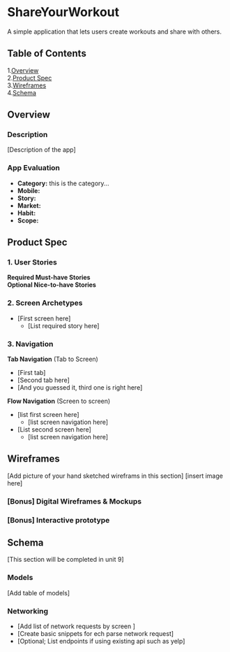 # ShareYourWorkout
A simple application that lets users create workouts and share with others.

## Table of Contents
1.[Overview](#Overview)  
2.[Product Spec](#Product-Spec)  
3.[Wireframes](#Wireframes)  
4.[Schema](#Schema)

## Overview
### Description
[Description of the app]

### App Evaluation
- **Category:** this is the category...
- **Mobile:**
- **Story:**
- **Market:**
- **Habit:**
- **Scope:**

## Product Spec

### 1. User Stories 
**Required Must-have Stories**  
**Optional Nice-to-have Stories**
### 2. Screen Archetypes
* [First screen here]
  * [List required story here]

### 3. Navigation
**Tab Navigation** (Tab to Screen)
* [First tab]
* [Second tab here]
* [And you guessed it, third one is right here]

**Flow Navigation** (Screen to screen)
* [list first screen here]
   * [list screen navigation here]
* [List second screen here]
   * [list screen navigation here]

## Wireframes
[Add picture of your hand sketched wireframs in this section]
[insert image here]

### [Bonus] Digital Wireframes & Mockups

### [Bonus] Interactive prototype

## Schema
[This section will be completed in unit 9]
### Models
[Add table of models]
### Networking
- [Add list of network requests by screen ]
- [Create basic snippets for ech parse network request]
- [Optional; List endpoints if using existing api such as yelp]
